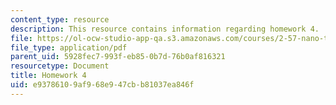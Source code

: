 ```yaml
---
content_type: resource
description: This resource contains information regarding homework 4.
file: https://ol-ocw-studio-app-qa.s3.amazonaws.com/courses/2-57-nano-to-macro-transport-processes-spring-2012/e93786109af968e947cbb81037ea846f_MIT2_57S12_hw_4.pdf
file_type: application/pdf
parent_uid: 5928fec7-993f-eb85-0b7d-76b0af816321
resourcetype: Document
title: Homework 4
uid: e9378610-9af9-68e9-47cb-b81037ea846f
---
```

